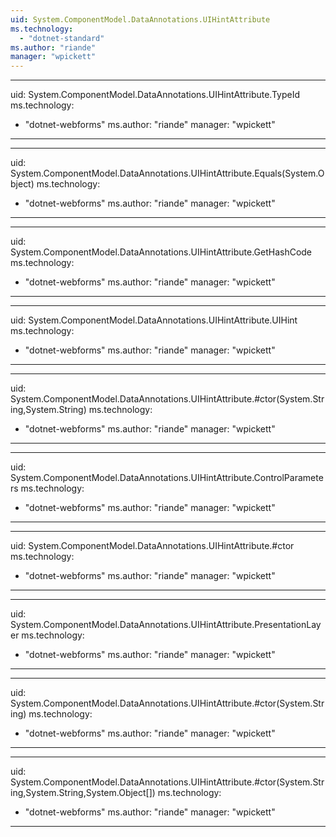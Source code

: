 ```yaml
---
uid: System.ComponentModel.DataAnnotations.UIHintAttribute
ms.technology: 
  - "dotnet-standard"
ms.author: "riande"
manager: "wpickett"
---
```


---
uid: System.ComponentModel.DataAnnotations.UIHintAttribute.TypeId
ms.technology: 
  - "dotnet-webforms"
ms.author: "riande"
manager: "wpickett"
---

---
uid: System.ComponentModel.DataAnnotations.UIHintAttribute.Equals(System.Object)
ms.technology: 
  - "dotnet-webforms"
ms.author: "riande"
manager: "wpickett"
---

---
uid: System.ComponentModel.DataAnnotations.UIHintAttribute.GetHashCode
ms.technology: 
  - "dotnet-webforms"
ms.author: "riande"
manager: "wpickett"
---

---
uid: System.ComponentModel.DataAnnotations.UIHintAttribute.UIHint
ms.technology: 
  - "dotnet-webforms"
ms.author: "riande"
manager: "wpickett"
---

---
uid: System.ComponentModel.DataAnnotations.UIHintAttribute.#ctor(System.String,System.String)
ms.technology: 
  - "dotnet-webforms"
ms.author: "riande"
manager: "wpickett"
---

---
uid: System.ComponentModel.DataAnnotations.UIHintAttribute.ControlParameters
ms.technology: 
  - "dotnet-webforms"
ms.author: "riande"
manager: "wpickett"
---

---
uid: System.ComponentModel.DataAnnotations.UIHintAttribute.#ctor
ms.technology: 
  - "dotnet-webforms"
ms.author: "riande"
manager: "wpickett"
---

---
uid: System.ComponentModel.DataAnnotations.UIHintAttribute.PresentationLayer
ms.technology: 
  - "dotnet-webforms"
ms.author: "riande"
manager: "wpickett"
---

---
uid: System.ComponentModel.DataAnnotations.UIHintAttribute.#ctor(System.String)
ms.technology: 
  - "dotnet-webforms"
ms.author: "riande"
manager: "wpickett"
---

---
uid: System.ComponentModel.DataAnnotations.UIHintAttribute.#ctor(System.String,System.String,System.Object[])
ms.technology: 
  - "dotnet-webforms"
ms.author: "riande"
manager: "wpickett"
---
